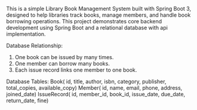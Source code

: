 This is a simple Library Book Management System built with Spring Boot 3, designed to help libraries track books, manage members, and handle book borrowing operations. This project demonstrates core backend development using Spring Boot and a relational database with api implementation.

Database Relationship:
1. One book can be issued by many times.
2. One member can borrow many books.
3. Each issue record links one member to one book.

Database Tables: 
Book( id, title, author, isbn, category, publisher, total_copies, available_copy)
Member( id, name, email, phone, address, joined_date)
IssueRecord( id, member_id, book_id, issue_date, due_date, return_date, fine)
